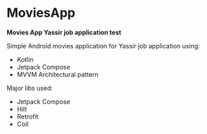 # MoviesApp
<b>Movies App Yassir job application test</b>

Simple Android movies application for Yassir job application using:
<ul>
  <li>Kotlin</li>
  <li>Jetpack Compose</li>
  <li>MVVM Architectural pattern</li>
</ul> 
Major libs used: 
<ul>
  <li>Jetpack Compose</li>
  <li>Hilt</li>
  <li>Retrofit</li>
  <li>Coil</li>
</ul> 

